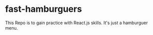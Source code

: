 # fast-hamburguers
This Repo is to gain practice with React.js skills. It's just a hamburguer menu.
